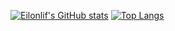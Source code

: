 [![Eilonlif's GitHub stats](https://github-readme-stats.vercel.app/api?username=eilonlif&card_width=1)](https://github.com/anuraghazra/github-readme-stats)
[![Top Langs](https://github-readme-stats.vercel.app/api/top-langs/?username=eilonlif&layout=compact&langs_count=3)](https://github.com/anuraghazra/github-readme-stats)

<!--
**Eilonlif/Eilonlif** is a ✨ _special_ ✨ repository because its `README.md` (this file) appears on your GitHub profile.

Here are some ideas to get you started:

- 🔭 I’m currently working on ...
- 🌱 I’m currently learning ...
- 👯 I’m looking to collaborate on ...
- 🤔 I’m looking for help with ...
- 💬 Ask me about ...
- 📫 How to reach me: ...
- 😄 Pronouns: ...
- ⚡ Fun fact: ...
-->
